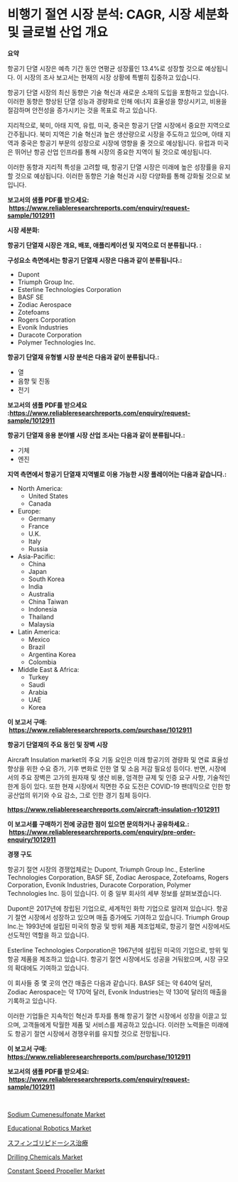 <p><h1>비행기 절연 시장 분석: CAGR, 시장 세분화 및 글로벌 산업 개요</h1></p><p><strong>요약</strong></p>
<p><p>항공기 단열 시장은 예측 기간 동안 연평균 성장률인 13.4%로 성장할 것으로 예상됩니다. 이 시장의 조사 보고서는 현재의 시장 상황에 특별히 집중하고 있습니다.</p><p>항공기 단열 시장의 최신 동향은 기술 혁신과 새로운 소재의 도입을 포함하고 있습니다. 이러한 동향은 향상된 단열 성능과 경량화로 인해 에너지 효율성을 향상시키고, 비용을 절감하며 안전성을 증가시키는 것을 목표로 하고 있습니다.</p><p>지리적으로, 북미, 아태 지역, 유럽, 미국, 중국은 항공기 단열 시장에서 중요한 지역으로 간주됩니다. 북미 지역은 기술 혁신과 높은 생산량으로 시장을 주도하고 있으며, 아태 지역과 중국은 항공기 부문의 성장으로 시장에 영향을 줄 것으로 예상됩니다. 유럽과 미국은 뛰어난 항공 산업 인프라를 통해 시장의 중요한 지역이 될 것으로 예상됩니다.</p><p>이러한 동향과 지리적 특성을 고려할 때, 항공기 단열 시장은 미래에 높은 성장률을 유지할 것으로 예상됩니다. 이러한 동향은 기술 혁신과 시장 다양화를 통해 강화될 것으로 보입니다.</p></p>
<p><strong>보고서의 샘플 PDF를 받으세요: &nbsp;<a href="https://www.reliableresearchreports.com/enquiry/request-sample/1012911">https://www.reliableresearchreports.com/enquiry/request-sample/1012911</a></strong></p>
<p><strong>시장 세분화:</strong></p>
<p><strong> 항공기 단열재 시장은 개요, 배포, 애플리케이션 및 지역으로 더 분류됩니다. :</strong></p>
<p><strong>구성요소 측면에서는 항공기 단열재 시장은 다음과 같이 분류됩니다.:</strong></p>
<p><ul><li>Dupont</li><li>Triumph Group Inc.</li><li>Esterline Technologies Corporation</li><li>BASF SE</li><li>Zodiac Aerospace</li><li>Zotefoams</li><li>Rogers Corporation</li><li>Evonik Industries</li><li>Duracote Corporation</li><li>Polymer Technologies Inc.</li></ul></p>
<p><strong> 항공기 단열재 유형별 시장 분석은 다음과 같이 분류됩니다.:</strong></p>
<p><ul><li>열</li><li>음향 및 진동</li><li>전기</li></ul></p>
<p><strong>보고서의 샘플 PDF를 받으세요 :<a href="https://www.reliableresearchreports.com/enquiry/request-sample/1012911">https://www.reliableresearchreports.com/enquiry/request-sample/1012911</a></strong></p>
<p><strong> 항공기 단열재 응용 분야별 시장 산업 조사는 다음과 같이 분류됩니다.:</strong></p>
<p><ul><li>기체</li><li>엔진</li></ul></p>
<p><strong>지역 측면에서 항공기 단열재 지역별로 이용 가능한 시장 플레이어는 다음과 같습니다.:</strong></p>
<p><ul>
    <li>
        North America:
        <ul>
            <li>United States</li>
            <li>Canada</li>
        </ul>
    </li>
    <li>
        Europe:
        <ul>
            <li>Germany</li>
            <li>France</li>
            <li>U.K.</li>
            <li>Italy</li>
            <li>Russia</li>
        </ul>
    </li>
    <li>
        Asia-Pacific:
        <ul>
            <li>China</li>
            <li>Japan</li>
            <li>South Korea</li>
            <li>India</li>
            <li>Australia</li>
            <li>China Taiwan</li>
            <li>Indonesia</li>
            <li>Thailand</li>
            <li>Malaysia</li>
        </ul>
    </li>
    <li>
        Latin America:
        <ul>
            <li>Mexico</li>
            <li>Brazil</li>
            <li>Argentina Korea</li>
            <li>Colombia</li>
        </ul>
    </li>
    <li>
        Middle East & Africa:
        <ul>
            <li>Turkey</li>
            <li>Saudi</li>
            <li>Arabia</li>
            <li>UAE</li>
            <li>Korea</li>
        </ul>
    </li>
    </ul></p>
<p><strong>이 보고서 구매: &nbsp;<a href="https://www.reliableresearchreports.com/purchase/1012911">https://www.reliableresearchreports.com/purchase/1012911</a></strong></p>
<p><strong>항공기 단열재의 주요 동인 및 장벽 시장</strong></p>
<p><p>Aircraft Insulation market의 주요 기동 요인은 미래 항공기의 경량화 및 연료 효율성 향상을 위한 수요 증가, 기후 변화로 인한 열 및 소음 저감 필요성 등이다. 반면, 시장에서의 주요 장벽은 고가의 원자재 및 생산 비용, 엄격한 규제 및 인증 요구 사항, 기술적인 한계 등이 있다. 또한 현재 시장에서 직면한 주요 도전은 COVID-19 팬데믹으로 인한 항공산업의 위기와 수요 감소, 그로 인한 경기 침체 등이다.</p></p>
<p><strong><a href="https://www.reliableresearchreports.com/aircraft-insulation-r1012911">https://www.reliableresearchreports.com/aircraft-insulation-r1012911</a></strong></p>
<p><strong>이 보고서를 구매하기 전에 궁금한 점이 있으면 문의하거나 공유하세요.: &nbsp;<a href="https://www.reliableresearchreports.com/enquiry/pre-order-enquiry/1012911">https://www.reliableresearchreports.com/enquiry/pre-order-enquiry/1012911</a></strong></p>
<p><strong>경쟁 구도</strong></p>
<p><p>항공기 절연 시장의 경쟁업체로는 Dupont, Triumph Group Inc., Esterline Technologies Corporation, BASF SE, Zodiac Aerospace, Zotefoams, Rogers Corporation, Evonik Industries, Duracote Corporation, Polymer Technologies Inc. 등이 있습니다. 이 중 일부 회사의 세부 정보를 살펴보겠습니다.</p><p>Dupont은 2017년에 창립된 기업으로, 세계적인 화학 기업으로 알려져 있습니다. 항공기 절연 시장에서 성장하고 있으며 매출 증가에도 기여하고 있습니다. Triumph Group Inc.는 1993년에 설립된 미국의 항공 및 방위 제품 제조업체로, 항공기 절연 시장에서도 선도적인 역할을 하고 있습니다.</p><p>Esterline Technologies Corporation은 1967년에 설립된 미국의 기업으로, 방위 및 항공 제품을 제조하고 있습니다. 항공기 절연 시장에서도 성공을 거둬왔으며, 시장 규모의 확대에도 기여하고 있습니다.</p><p>이 회사들 중 몇 곳의 연간 매출은 다음과 같습니다. BASF SE는 약 640억 달러, Zodiac Aerospace는 약 170억 달러, Evonik Industries는 약 130억 달러의 매출을 기록하고 있습니다. </p><p>이러한 기업들은 지속적인 혁신과 투자를 통해 항공기 절연 시장에서 성장을 이끌고 있으며, 고객들에게 탁월한 제품 및 서비스를 제공하고 있습니다. 이러한 노력들은 미래에도 항공기 절연 시장에서 경쟁우위를 유지할 것으로 전망됩니다.</p></p>
<p><strong>이 보고서 구매: &nbsp; <a href="https://www.reliableresearchreports.com/purchase/1012911">https://www.reliableresearchreports.com/purchase/1012911</a></strong></p>
<p><strong>보고서의 샘플 PDF를 받으세요: &nbsp;<a href="https://www.reliableresearchreports.com/enquiry/request-sample/1012911">https://www.reliableresearchreports.com/enquiry/request-sample/1012911</a></strong><strong></strong></p>
<p>&nbsp;</p>
<p><p><a href="https://issuu.com/reportprime-2/docs/sodium-cumenesulfonate-market-size-2030.pptx">Sodium Cumenesulfonate Market</a></p><p><a href="https://view.publitas.com/reportprime-1/educational-robotics-market-the-key-to-successful-business-strategy-forecast-till-2031/">Educational Robotics Market</a></p><p><a href="https://github.com/qwpelcjko9242629/Market-Research-Report-List-1/blob/main/814409029363.md">スフィンゴリピドーシス治療</a></p><p><a href="https://issuu.com/reportprime-2/docs/drilling-chemicals-market-size-2030.pptx">Drilling Chemicals Market</a></p><p><a href="https://github.com/eeaveuhhh/Market-Research-Report-List-2/blob/main/constant-speed-propeller-market.md">Constant Speed Propeller Market</a></p></p>
